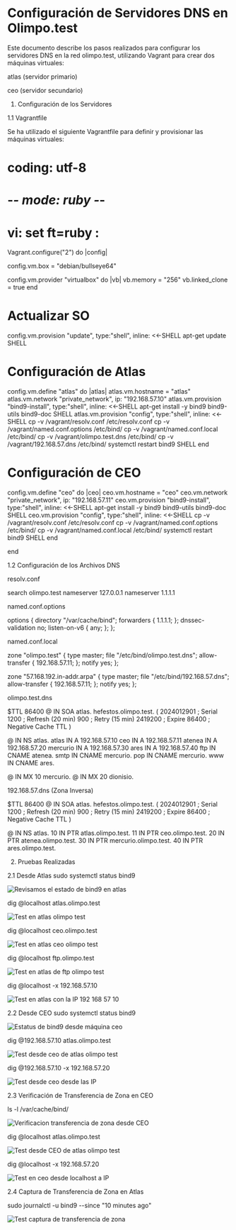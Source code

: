 # Configuración de Servidores DNS en Olimpo.test

Este documento describe los pasos realizados para configurar los servidores DNS en la red olimpo.test, utilizando Vagrant para crear dos máquinas virtuales:

atlas (servidor primario)

ceo (servidor secundario)

1. Configuración de los Servidores

1.1 Vagrantfile

Se ha utilizado el siguiente Vagrantfile para definir y provisionar las máquinas virtuales:

# coding: utf-8
# -*- mode: ruby -*-
# vi: set ft=ruby :

Vagrant.configure("2") do |config|

  config.vm.box = "debian/bullseye64"
  
  config.vm.provider "virtualbox" do |vb|
    vb.memory = "256"
    vb.linked_clone = true
  end 

  # Actualizar SO
  config.vm.provision "update", type:"shell", inline: <<-SHELL
    apt-get update 
  SHELL

  # Configuración de Atlas
  config.vm.define "atlas" do |atlas|
    atlas.vm.hostname = "atlas"
    atlas.vm.network "private_network", ip: "192.168.57.10"
    atlas.vm.provision "bind9-install", type:"shell", inline: <<-SHELL
        apt-get install -y bind9 bind9-utils bind9-doc
    SHELL
    atlas.vm.provision "config", type:"shell", inline: <<-SHELL
      cp -v /vagrant/resolv.conf /etc/resolv.conf
      cp -v /vagrant/named.conf.options /etc/bind/
      cp -v /vagrant/named.conf.local /etc/bind/
      cp -v /vagrant/olimpo.test.dns /etc/bind/
      cp -v /vagrant/192.168.57.dns /etc/bind/
      systemctl restart bind9
    SHELL
  end 

  # Configuración de CEO
  config.vm.define "ceo" do |ceo|
    ceo.vm.hostname = "ceo"
    ceo.vm.network "private_network", ip: "192.168.57.11"
    ceo.vm.provision "bind9-install", type:"shell", inline: <<-SHELL
        apt-get install -y bind9 bind9-utils bind9-doc
    SHELL
    ceo.vm.provision "config", type:"shell", inline: <<-SHELL
      cp -v /vagrant/resolv.conf /etc/resolv.conf
      cp -v /vagrant/named.conf.options /etc/bind/
      cp -v /vagrant/named.conf.local /etc/bind/
      systemctl restart bind9
    SHELL
  end 

end

1.2 Configuración de los Archivos DNS

resolv.conf

search olimpo.test
nameserver 127.0.0.1
nameserver 1.1.1.1

named.conf.options

options {
    directory "/var/cache/bind";
    forwarders {
        1.1.1.1;
    };
    dnssec-validation no;
    listen-on-v6 { any; };
};

named.conf.local

zone "olimpo.test" {
    type master;
    file "/etc/bind/olimpo.test.dns";
    allow-transfer { 192.168.57.11; };
    notify yes;
};

zone "57.168.192.in-addr.arpa" {
    type master;
    file "/etc/bind/192.168.57.dns";
    allow-transfer { 192.168.57.11; };
    notify yes;
};

olimpo.test.dns

$TTL 86400
@   IN  SOA atlas. hefestos.olimpo.test. (
        2024012901 ; Serial
        1200       ; Refresh (20 min)
        900        ; Retry (15 min)
        2419200    ; Expire
        86400      ; Negative Cache TTL
)

@       IN  NS  atlas.
atlas   IN  A   192.168.57.10
ceo     IN  A   192.168.57.11
atenea  IN  A   192.168.57.20
mercurio IN A   192.168.57.30
ares    IN  A   192.168.57.40
ftp     IN  CNAME atenea.
smtp    IN  CNAME mercurio.
pop     IN  CNAME mercurio.
www     IN  CNAME ares.

@       IN  MX  10 mercurio.
@       IN  MX  20 dionisio.

192.168.57.dns (Zona Inversa)

$TTL 86400
@   IN  SOA atlas. hefestos.olimpo.test. (
        2024012901 ; Serial
        1200       ; Refresh (20 min)
        900        ; Retry (15 min)
        2419200    ; Expire
        86400      ; Negative Cache TTL
)

@       IN  NS  atlas.
10      IN  PTR atlas.olimpo.test.
11      IN  PTR ceo.olimpo.test.
20      IN  PTR atenea.olimpo.test.
30      IN  PTR mercurio.olimpo.test.
40      IN  PTR ares.olimpo.test.

2. Pruebas Realizadas

2.1 Desde Atlas
sudo systemctl status bind9

![Revisamos el estado de bind9 en atlas](https://github.com/user-attachments/assets/f20b209c-ce20-4233-a959-ea8cbeb601ff)

dig @localhost atlas.olimpo.test

![Test en atlas olimpo test](https://github.com/user-attachments/assets/6ff8c894-c1fe-4105-9dbc-9163282c57e2)

dig @localhost ceo.olimpo.test

![Test en atlas  ceo olimpo test](https://github.com/user-attachments/assets/49ff59ca-9f63-40ce-b8b2-9645fc1f87e2)

dig @localhost ftp.olimpo.test

![Test en atlas de ftp olimpo test](https://github.com/user-attachments/assets/5eca025f-caba-4707-99d2-8b768cd4f80f)

dig @localhost -x 192.168.57.10

![Test en atlas con la IP 192 168 57 10](https://github.com/user-attachments/assets/b65b73a0-fd5e-4a8e-b23c-c4d58bf1ffc5)


2.2 Desde CEO
sudo systemctl status bind9

![Estatus de bind9 desde máquina ceo](https://github.com/user-attachments/assets/6b1f09af-8ea7-446a-8aed-5d46d38962a0)

dig @192.168.57.10 atlas.olimpo.test

![Test desde ceo de atlas olimpo test](https://github.com/user-attachments/assets/f6b1d663-b146-4230-8d3f-e2c0e81ded8f)

dig @192.168.57.10 -x 192.168.57.20

![Test desde ceo desde las IP](https://github.com/user-attachments/assets/edfd71c0-4f04-4766-86f5-03ad90d07e25)

2.3 Verificación de Transferencia de Zona en CEO

ls -l /var/cache/bind/

![Verificacion transferencia de zona desde CEO](https://github.com/user-attachments/assets/199d800c-391c-4a95-9ef6-1ec67f28dc2d)

dig @localhost atlas.olimpo.test

![Test desde CEO de atlas olimpo test](https://github.com/user-attachments/assets/14664310-515b-4fb0-9d83-f509b1bd7e48)

dig @localhost -x 192.168.57.20

![Test en ceo desde localhost a IP](https://github.com/user-attachments/assets/2cff0b10-4941-46d4-93cb-53a223e4349d)

2.4 Captura de Transferencia de Zona en Atlas

sudo journalctl -u bind9 --since "10 minutes ago"

![Test captura de transferencia de zona](https://github.com/user-attachments/assets/ae5cea5e-2c8c-46d2-afa1-31cf2635f3b1)
